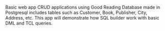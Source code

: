 Basic web app CRUD applications using Good Reading Database made in Postgresql includes tables such as Customer, Book, Publisher, City, Address, etc. This app will demonstrate how SQL builder work with basic DML and TCL queries.
